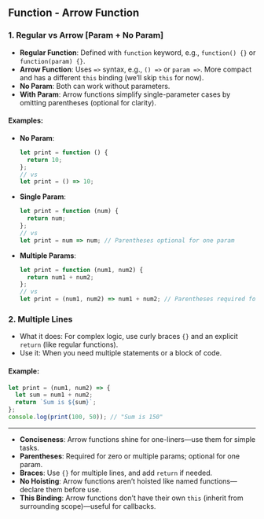 ## Function - Arrow Function

### 1. Regular vs Arrow [Param + No Param]
- **Regular Function**: Defined with `function` keyword, e.g., `function() {}` or `function(param) {}`.
- **Arrow Function**: Uses `=>` syntax, e.g., `() =>` or `param =>`. More compact and has a different `this` binding (we’ll skip `this` for now).
- **No Param**: Both can work without parameters.
- **With Param**: Arrow functions simplify single-parameter cases by omitting parentheses (optional for clarity).

#### Examples:
- **No Param**:
  ```javascript
  let print = function () {
    return 10;
  };
  // vs
  let print = () => 10;
  ```

- **Single Param**:
  ```javascript
  let print = function (num) {
    return num;
  };
  // vs
  let print = num => num; // Parentheses optional for one param
  ```

- **Multiple Params**:
  ```javascript
  let print = function (num1, num2) {
    return num1 + num2;
  };
  // vs
  let print = (num1, num2) => num1 + num2; // Parentheses required for multiple params
  ```

### 2. Multiple Lines
- What it does: For complex logic, use curly braces `{}` and an explicit `return` (like regular functions).
- Use it: When you need multiple statements or a block of code.

#### Example:
```javascript
let print = (num1, num2) => {
  let sum = num1 + num2;
  return `Sum is ${sum}`;
};
console.log(print(100, 50)); // "Sum is 150"
```

---


- **Conciseness**: Arrow functions shine for one-liners—use them for simple tasks.
- **Parentheses**: Required for zero or multiple params; optional for one param.
- **Braces**: Use `{}` for multiple lines, and add `return` if needed.
- **No Hoisting**: Arrow functions aren’t hoisted like named functions—declare them before use.
- **This Binding**: Arrow functions don’t have their own `this` (inherit from surrounding scope)—useful for callbacks.
